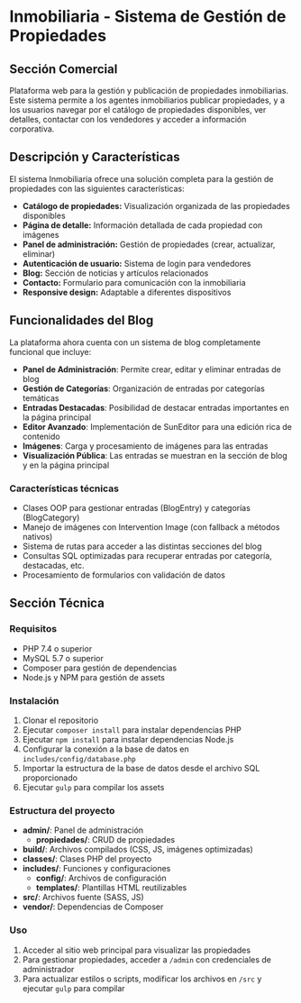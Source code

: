 # Inmobiliaria - Sistema de Gestión de Propiedades

## Sección Comercial
Plataforma web para la gestión y publicación de propiedades inmobiliarias. Este sistema permite a los agentes inmobiliarios publicar propiedades, y a los usuarios navegar por el catálogo de propiedades disponibles, ver detalles, contactar con los vendedores y acceder a información corporativa.

## Descripción y Características
El sistema Inmobiliaria ofrece una solución completa para la gestión de propiedades con las siguientes características:

- **Catálogo de propiedades:** Visualización organizada de las propiedades disponibles
- **Página de detalle:** Información detallada de cada propiedad con imágenes
- **Panel de administración:** Gestión de propiedades (crear, actualizar, eliminar)
- **Autenticación de usuario:** Sistema de login para vendedores
- **Blog:** Sección de noticias y artículos relacionados
- **Contacto:** Formulario para comunicación con la inmobiliaria
- **Responsive design:** Adaptable a diferentes dispositivos

## Funcionalidades del Blog

La plataforma ahora cuenta con un sistema de blog completamente funcional que incluye:

- **Panel de Administración**: Permite crear, editar y eliminar entradas de blog
- **Gestión de Categorías**: Organización de entradas por categorías temáticas
- **Entradas Destacadas**: Posibilidad de destacar entradas importantes en la página principal
- **Editor Avanzado**: Implementación de SunEditor para una edición rica de contenido
- **Imágenes**: Carga y procesamiento de imágenes para las entradas
- **Visualización Pública**: Las entradas se muestran en la sección de blog y en la página principal

### Características técnicas

- Clases OOP para gestionar entradas (BlogEntry) y categorías (BlogCategory)
- Manejo de imágenes con Intervention Image (con fallback a métodos nativos)
- Sistema de rutas para acceder a las distintas secciones del blog
- Consultas SQL optimizadas para recuperar entradas por categoría, destacadas, etc.
- Procesamiento de formularios con validación de datos

## Sección Técnica

### Requisitos
- PHP 7.4 o superior
- MySQL 5.7 o superior
- Composer para gestión de dependencias
- Node.js y NPM para gestión de assets

### Instalación
1. Clonar el repositorio
2. Ejecutar `composer install` para instalar dependencias PHP
3. Ejecutar `npm install` para instalar dependencias Node.js
4. Configurar la conexión a la base de datos en `includes/config/database.php`
5. Importar la estructura de la base de datos desde el archivo SQL proporcionado
6. Ejecutar `gulp` para compilar los assets

### Estructura del proyecto
- **admin/**: Panel de administración
  - **propiedades/**: CRUD de propiedades
- **build/**: Archivos compilados (CSS, JS, imágenes optimizadas)
- **classes/**: Clases PHP del proyecto
- **includes/**: Funciones y configuraciones
  - **config/**: Archivos de configuración
  - **templates/**: Plantillas HTML reutilizables
- **src/**: Archivos fuente (SASS, JS)
- **vendor/**: Dependencias de Composer

### Uso
1. Acceder al sitio web principal para visualizar las propiedades
2. Para gestionar propiedades, acceder a `/admin` con credenciales de administrador
3. Para actualizar estilos o scripts, modificar los archivos en `/src` y ejecutar `gulp` para compilar 